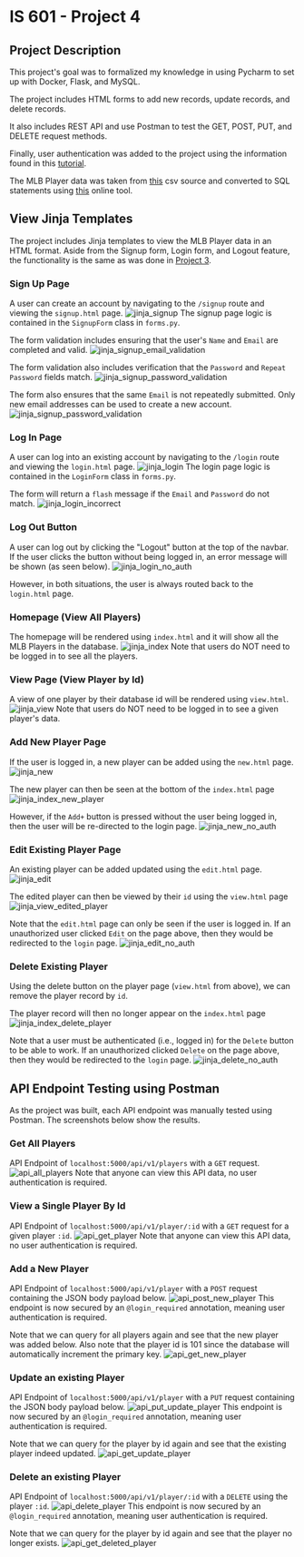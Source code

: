 # IS 601 - Project 4


## Project Description
This project's goal was to formalized my knowledge in using Pycharm to set up with Docker, Flask, and MySQL.

The project includes HTML forms to add new records, update records, and delete records.

It also includes REST API and use Postman to test the GET, POST, PUT, and DELETE request methods.

Finally, user authentication was added to the project using the information found in this [tutorial](https://hackersandslackers.com/flask-login-user-authentication).

The MLB Player data was taken from [this](https://people.sc.fsu.edu/~jburkardt/data/csv/csv.html) csv source and converted to SQL statements using [this](https://sqlizer.io/#/) online tool.



## View Jinja Templates
The project includes Jinja templates to view the MLB Player data in an HTML format. 
Aside from the Signup form, Login form, and Logout feature, the functionality is the same as was done in [Project 3](https://github.com/tomtom28/njit-is-601-project-3).

### Sign Up Page
A user can create an account by navigating to the `/signup` route and viewing the `signup.html` page.
![jinja_signup](screenshots/jinja_no_auth/jinja-signup-page.png)
The signup page logic is contained in the `SignupForm` class in `forms.py`.

The form validation includes ensuring that the user's `Name` and `Email` are completed and valid.
![jinja_signup_email_validation](screenshots/jinja_no_auth/jinja-signup-email-required.png)

The form validation also includes verification that the `Password` and `Repeat Password` fields match.
![jinja_signup_password_validation](screenshots/jinja_no_auth/jinja-signup-password-validation.png)

The form also ensures that the same `Email` is not repeatedly submitted. Only new email addresses can be used to create a new account.
![jinja_signup_password_validation](screenshots/jinja_no_auth/jinja-signup-repeat-email.png)


### Log In Page
A user can log into an existing account by navigating to the `/login` route and viewing the `login.html` page.
![jinja_login](screenshots/jinja_no_auth/jinja-login-page-error.png)
The login page logic is contained in the `LoginForm` class in `forms.py`.

The form will return a `flash` message if the `Email` and `Password` do not match.
![jinja_login_incorrect](screenshots/jinja_no_auth/jinja-login-email-pwd-incorrect.png)


### Log Out Button
A user can log out by clicking the "Logout" button at the top of the navbar.
If the user clicks the button without being logged in, an error message will be shown (as seen below).
![jinja_login_no_auth](screenshots/jinja_no_auth/jinja-login-page-error.png)

However, in both situations, the user is always routed back to the `login.html` page.


### Homepage (View All Players)
The homepage will be rendered using `index.html` and it will show all the MLB Players in the database.
![jinja_index](screenshots/jinja_no_auth/jinja-index.png)
Note that users do NOT need to be logged in to see all the players.


### View Page (View Player by Id)
A view of one player by their database id will be rendered using `view.html`.
![jinja_view](screenshots/jinja_no_auth/jinja-view.png)
Note that users do NOT need to be logged in to see a given player's data.


### Add New Player Page
If the user is logged in, a new player can be added using the `new.html` page.
![jinja_new](screenshots/jinja_auth/jinja-new-player.png)

The new player can then be seen at the bottom of the `index.html` page
![jinja_index_new_player](screenshots/jinja_auth/jinja-index-new-player.png)

However, if the `Add+` button is pressed without the user being logged in, then the user will be re-directed to the login page.
![jinja_new_no_auth](screenshots/jinja_no_auth/jinja-login-page-error.png)


### Edit Existing Player Page
An existing player can be added updated using the `edit.html` page.
![jinja_edit](screenshots/jinja_auth/jinja-edit.png)

The edited player can then be viewed by their `id` using the `view.html` page
![jinja_view_edited_player](screenshots/jinja_auth/jinja-view-edit-player.png)

Note that the `edit.html` page can only be seen if the user is logged in. 
If an unauthorized user clicked `Edit` on the page above, then they would be redirected to the `login` page.
![jinja_edit_no_auth](screenshots/jinja_no_auth/jinja-login-page-error.png)


### Delete Existing Player
Using the delete button on the player page (`view.html` from above), we can remove the player record by `id`.

The player record will then no longer appear on the `index.html` page
![jinja_index_delete_player](screenshots/jinja_auth/jinja-delete-player.png)

Note that a user must be authenticated (i.e., logged in) for the `Delete` button to be able to work.
If an unauthorized clicked `Delete` on the page above, then they would be redirected to the `login` page.
![jinja_delete_no_auth](screenshots/jinja_no_auth/jinja-login-page-error.png)



## API Endpoint Testing using Postman
As the project was built, each API endpoint was manually tested using Postman. The screenshots below show the results.

### Get All Players
API Endpoint of `localhost:5000/api/v1/players` with a `GET` request.
![api_all_players](screenshots/postman/postman-get-all-players.png)
Note that anyone can view this API data, no user authentication is required.


### View a Single Player By Id
API Endpoint of `localhost:5000/api/v1/player/:id` with a `GET` request for a given player `:id`.
![api_get_player](screenshots/postman/postman-get-player.png)
Note that anyone can view this API data, no user authentication is required.


### Add a New Player
API Endpoint of `localhost:5000/api/v1/player` with a `POST` request containing the JSON body payload below.
![api_post_new_player](screenshots/postman/postman-post-new-player.png)
This endpoint is now secured by an `@login_required` annotation, meaning user authentication is required.

Note that we can query for all players again and see that the new player was added below.
Also note that the player id is 101 since the database will automatically increment the primary key.
![api_get_new_player](screenshots/postman/postman-get-new-player.png)


### Update an existing Player
API Endpoint of `localhost:5000/api/v1/player` with a `PUT` request containing the JSON body payload below.
![api_put_update_player](screenshots/postman/postman-put-update-player.png)
This endpoint is now secured by an `@login_required` annotation, meaning user authentication is required.

Note that we can query for the player by id again and see that the existing player indeed updated.
![api_get_update_player](screenshots/postman/postman-get-update-player.png)


### Delete an existing Player
API Endpoint of `localhost:5000/api/v1/player/:id` with a `DELETE` using the player `:id`.
![api_delete_player](screenshots/postman/postman-delete-player.png)
This endpoint is now secured by an `@login_required` annotation, meaning user authentication is required.

Note that we can query for the player by id again and see that the player no longer exists.
![api_get_deleted_player](screenshots/postman/postman-delete-get-no-player.png)
